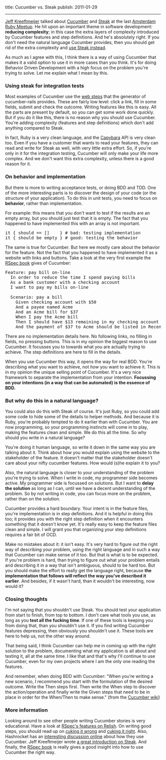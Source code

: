 title: Cucumber vs. Steak
publish: 2011-01-29

---

<a href="http://jeffkreeftmeijer.com/">Jeff Kreeftmeijer</a> talked about <a href="http://cukes.info/">Cucumber</a> and <a href="https://github.com/cavalle/steak">Steak</a> at the last <a href="http://amsterdam-rb.org/">Amsterdam Ruby Meetup</a>. He hit upon an important theme in software development: <strong>reducing complexity</strong>; in this case the extra layers of complexity introduced by Cucumber features and step definitions. And he's absolutely right. If you don't need the natural language Cucumber provides, then you should get rid of the extra complexity and <a href="http://jeffkreeftmeijer.com/2010/steak-because-cucumber-is-for-vegetarians/">use Steak instead</a>.

As much as I agree with this, I think there is a way of using Cucumber that makes it a valid option to use it in more cases than you think. It's for doing Behavior Driven Development with a high focus on the problem you're trying to solve. Let me explain what I mean by this.

<h3>Using steak for integration tests</h3>

Most examples of Cucumber use the <a href="https://github.com/aslakhellesoy/cucumber-rails/blob/master/templates/install/step_definitions/capybara_steps.rb.erb">web steps</a> that the generator of cucumber-rails provides. These are fairly low level: click a link, fill in some fields, submit and check the outcome. Writing features like this is easy. All the parts are present by default, so you can get some work done quickly. But if you do it like this, there is no reason why you should use Cucumber. You're adding complexity (features and step definitions) which don't add anything compared to Steak.

In fact, Ruby is a very clean language, and the <a href="https://github.com/jnicklas/capybara/">Capybara</a> API is very clean too. Even if you have a customer that wants to read your features, they can read and write for Steak as well, with very little extra effort. So, if you're only in it for the integration testing, Cucumber will only make your life more complex. And we don't want this extra complexity, unless there is a good reason for it.

<h3>On behavior and implementation</h3>

But there is more to writing acceptance tests, or doing BDD and TDD. One of the more interesting parts is to discover the design of your code (or the structure of your application). To do this in unit tests, you need to focus on <strong>behavior</strong>, rather than implementation.

For example: this means that you don't want to test if the results are an empty array, but you should just test that it is empty. The fact that you happened to have implemented this with an array is not important.

<pre class="ir_black">
<span class="Function">it</span> { should == []    } <span class="Comment"># bad: testing implementation</span>
<span class="Function">it</span> { should be_empty } <span class="Comment"># good: testing the behavior</span>
</pre>

The same is true for Cucumber. But here we mostly care about the behavior for the feature. Not the fact that you happened to have implemented it as a website with links and buttons. Take a look at the very first example the <a href="http://www.pragprog.com/titles/achbd/the-rspec-book">RSpec book</a> gives of Cucumber:

<pre class="ir_black">
<span class="PreProc">Feature:</span> pay bill on-line
  In order to reduce the time I spend paying bills
  As a bank customer with a checking account
  I want to pay my bills on-line

  <span class="PreProc">Scenario:</span> pay a bill
    <span class="Conditional">Given</span> checking account with $50
    <span class="Conditional">And</span> a payee named Acme
    <span class="Conditional">And</span> an Acme bill for $37
    <span class="Function">When</span> I pay the Acme bill
    <span class="Type">Then</span> I should have $13 remaining in my checking account
    <span class="Type">And</span> the payment of $37 to Acme should be listed in Recent Payments
</pre>

There are no implementation details here. No following links, no filling in fields, no pressing buttons. This is in my opinion the biggest reason to use Cucumber. It focusses you to towards what you are actually trying to achieve. The step definitions are here to fill in the details.

When you use Cucumber this way, it opens the way for real BDD. You're describing what you want to achieve, not <em>how</em> you want to achieve it. This is in my opinion the unique selling point of Cucumber. It's a very nice framework to separate the implementation from your intention. <strong>Focussing on your intentions (in a way that can be automated) is the essence of BDD.</strong>

<h3>But why do this in a natural language?</h3>

You could also do this with Steak of course. It's just Ruby, so you could add some code to hide some of the details to helper methods. And because it is Ruby, you're probably tempted to do it earlier than with Cucumber. You are now programming, so your programming instincts will come in to play, making the features clean and simple. We do this all the time. So why should you write in a natural language?

You're doing it human language, so write it down in the same way you are talking about it. Think about how you would explain using the website to the stakeholder of the feature. It doesn't matter that the stakeholder doesn't care about your nifty cucumber features. How would (s)he explain it to you?

Also, the natural language is closer to your understanding of the problem you're trying to solve. When I write in code, my programmer side becomes active. My programmer side is focussed on solutions. But I want to <strong>delay the solution</strong> as long as I can, until we have a decent understanding of the problem. So by not writing in code, you can focus more on the problem, rather than on the solution.

Cucumber provides a hard boundary. Your intent is in the feature files, you're implementation is in step definitions. And it is helpful in doing this too; it provides you with the right step definition when it encounters something that it doesn't know yet. It's really easy to keep the feature files clean and simple. I will grant you that organizing your step definitions requires a fair bit of OCD.

Make no mistakes about it: it isn't easy. It's very hard to figure out the right way of describing your problem, using the right language and in such a way that Cucumber can make sense of it too. But that is what is to be expected. If you're problem is hard, than trying to figure out what your problem entails and describing it in a way that isn't ambiguous, should to be hard too. But you should make the effort to really get the language right, because <strong>the implementation that follows will reflect the way you've described it earlier</strong>. And besides, if it wasn't hard, than it wouldn't be interesting, now would it?

<h3>Closing thoughts</h3>

I'm not saying that you shouldn't use Steak. You should test your application from start to finish, from top to bottom. I don't care what tools you use, as long as you <strong>test all the fucking time</strong>. If one of these tools is keeping you from doing that, than you shouldn't use it. If you find writing Cucumber features depressing, then obviously you shouldn't use it. These tools are here to help us, not the other way around.

That being said, I think Cucumber can help me in coming up with the right solution to the problem, documenting what my application is all about and testing it, all at the same time. I like that and that's why I'll continue to use Cucumber, even for my own projects where I am the only one reading the features.

And remember, when doing BDD with Cucumber: "When you’re writing a new scenario, I recommend you start with the formulation of the desired outcome. Write the Then steps first. Then write the When step to discover the action/operation and finally write the Given steps that need to be in place in order for the When/Then to make sense." (from the <a href="https://github.com/aslakhellesoy/cucumber/wiki/">Cucumber wiki</a>)

<h3>More information</h3>

Looking around to see other people writing Cucumber stories is very educational. Have a look at <a href="http://relishapp.com/rspec/">RSpec's features on Relish</a>. On writing good steps, you should read up on <a href="http://elabs.se/blog/15-you-re-cuking-it-wrong">cuking it wrong</a> and <a href="http://mislav.uniqpath.com/2010/09/cuking-it-right/">cuking it right</a>. Also, Hashrocket has an <a href="http://hashrocket.com/blog/view/cucumber-at-hashrocket-bookclub/">interesting discussion online</a> about how they use Cucumber. Jeff Kreeftmeijer wrote <a href="http://jeffkreeftmeijer.com/2010/steak-because-cucumber-is-for-vegetarians/">a great introduction on Steak</a>. And finally, the <a href="http://www.pragprog.com/titles/achbd/the-rspec-book">RSpec book</a> is really gives a good insight into how to use Cucumber the right way.
